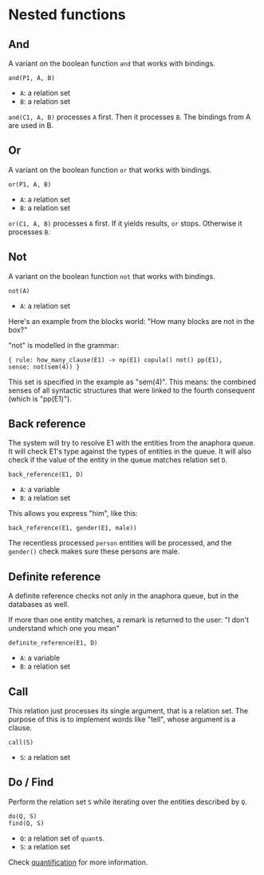 # Nested functions

## And

A variant on the boolean function `and` that works with bindings.

    and(P1, A, B)
    
* `A`: a relation set
* `B`: a relation set    

`and(C1, A, B)` processes `A` first. Then it processes `B`. The bindings from A are used in B.

## Or

A variant on the boolean function `or` that works with bindings.

    or(P1, A, B)
    
* `A`: a relation set
* `B`: a relation set    

`or(C1, A, B)` processes `A` first. If it yields results, `or` stops. Otherwise it processes `B`.

## Not

A variant on the boolean function `not` that works with bindings.

    not(A)
    
* `A`: a relation set   

Here's an example from the blocks world: "How many blocks are not in the box?"

"not" is modelled in the grammar:

    { rule: how_many_clause(E1) -> np(E1) copula() not() pp(E1),           sense: not(sem(4)) }

This set is specified in the example as "sem(4)". This means: the combined senses of all syntactic structures that were
linked to the fourth consequent (which is "pp(E1)").

## Back reference

The system will try to resolve E1 with the entities from the anaphora queue. It will check E1's type against the types of entities in the queue. It will also check if the value of the entity in the queue matches relation set `D`.

    back_reference(E1, D)
    
* `A`: a variable
* `B`: a relation set    

This allows you express "him", like this:

    back_reference(E1, gender(E1, male))

The recentless processed `person` entities will be processed, and the `gender()` check makes sure these persons are male.

## Definite reference

A definite reference checks not only in the anaphora queue, but in the databases as well. 

If more than one entity matches, a remark is returned to the user: "I don't understand which one you mean"

    definite_reference(E1, D)
    
* `A`: a variable
* `B`: a relation set

## Call

This relation just processes its single argument, that is a relation set. The purpose of this is to implement words like "tell", whose argument is a clause.

    call(S)
    
* `S`: a relation set    

## Do / Find

Perform the relation set `S` while iterating over the entities described by `Q`.

    do(Q, S)
    find(Q, S)
    
* `Q`: a relation set of `quant`s.
* `S`: a relation set    

Check [quantification](quantification.md) for more information.
